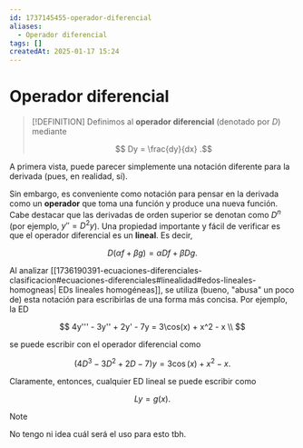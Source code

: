 ```yaml
---
id: 1737145455-operador-diferencial
aliases:
  - Operador diferencial
tags: []
createdAt: 2025-01-17 15:24
---
```


# Operador diferencial

> [!DEFINITION]
> Definimos al **operador diferencial** (denotado por $D$) mediante
>
> $$
> Dy = \frac{dy}{dx}
> .$$

A primera vista, puede parecer simplemente una notación diferente para la derivada (pues, en realidad, sí).

Sin embargo, es conveniente como notación para pensar en la derivada como un **operador** que toma una función y produce una nueva función.
Cabe destacar que las derivadas de orden superior se denotan como $D^n$ (por ejemplo, $y'' = D^2 y$).
Una propiedad importante y fácil de verificar es que el operador diferencial es un **lineal**. Es decir,

$$
D(\alpha f + \beta g) = \alpha Df + \beta Dg
.$$

Al analizar [[1736190391-ecuaciones-diferenciales-clasificacion#ecuaciones-diferenciales#linealidad#edos-lineales-homogneas| EDs lineales homogéneas]], se utiliza (bueno, "abusa" un poco de) esta notación para escribirlas de una forma más concisa. Por ejemplo, la ED

$$
4y''' - 3y'' + 2y' - 7y = 3\cos(x) + x^2 - x \\
$$

se puede escribir con el operador diferencial como

$$
(4D^3 - 3D^2 + 2D - 7)y = 3\cos(x) + x^2 - x
.$$

Claramente, entonces, cualquier ED lineal se puede escribir como

$$
Ly = g(x)
.$$

> [!NOTE]
> No tengo ni idea cuál será el uso para esto tbh.
